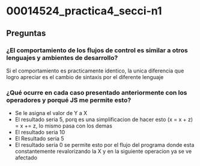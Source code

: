 # 00014524_practica4_secci-n1
## Preguntas
### ¿El comportamiento de los flujos de control es similar a otros lenguajes y ambientes de desarrollo?
Si el comportamiento es practicamente identico, la unica diferencia que logro apreciar es el cambio de sintaxis por el diferente lenguaje

### ¿Qué ocurre en cada caso presentado anteriormente con los operadores y porqué JS me permite esto? 
- Se le asigna el valor de Y a X
- El resultado seria 5, porq es una simplificacion de hacer esto (x = x + z) = x += z, lo mismo pasa con los demas
- El resultado seria 10
- El Resultado seria 5
- El resultado seria 0
se permite esto por el flujo del programa donde esta constantemente revalorizando la X y en la siguiente operacion ya se ve afectado 
